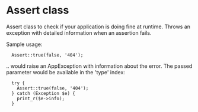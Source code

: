 # Assert class

Assert class to check if your application is doing fine at runtime. Throws an exception with detailed information when an assertion fails.

Sample usage:

      Assert::true(false, '404');

.. would raise an AppException with information about the error. The passed parameter would be available in the 'type' index:

      try {
        Assert::true(false, '404');
      } catch (Exception $e) {
        print_r($e->info);
      }